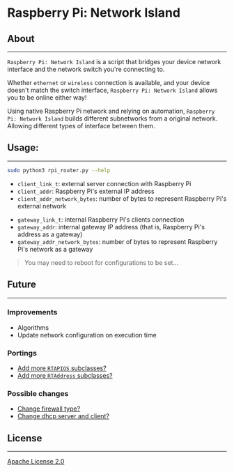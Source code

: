 # Raspberry Pi: Network Island

## About
--------------

`Raspberry Pi: Network Island` is a script that bridges your device network interface
and the network switch you're connecting to.

Whether `ethernet` or `wireless` connection is available, and your device doesn't match
the switch interface, `Raspberry Pi: Network Island` allows you to be online either way!

Using native Raspberry Pi network and relying on automation, `Raspberry Pi: Network Island` builds different subnetworks
from a original network. Allowing different types of interface between them.

## Usage:
--------------

``` bash
sudo python3 rpi_router.py --help
```

- `client_link_t`: external server connection with Raspberry Pi
- `client_addr`: Raspberry Pi's external IP address
- `client_addr_network_bytes`: number of bytes to represent Raspberry Pi's external network
>
- `gateway_link_t`: internal Raspberry Pi's clients connection
- `gateway_addr`: internal gateway IP address (that is, Raspberry Pi's address as a gateway)
- `gateway_addr_network_bytes`: number of bytes to represent Raspberry Pi's network as a gateway

> You may need to reboot for configurations to be set...

## Future
--------------

### Improvements

- Algorithms
- Update network configuration on execution time

### Portings

- [Add more `RTAPIOS` subclasses?](https://github.com/elleaech/rpi_router/blob/main/router_cmd/os.py)
- [Add more `RTAddress` subclasses?](https://github.com/elleaech/rpi_router/blob/main/router_data/addr.py)

### Possible changes

- [Change firewall type?](https://github.com/elleaech/rpi_router/blob/main/router_cmd/firewall.py)
- [Change dhcp server and client?](https://github.com/elleaech/rpi_router/blob/main/router_cmd/dhcp.py)

## License
--------------
[Apache License 2.0](https://github.com/elleaech/rpi_router/blob/master/LICENSE)
